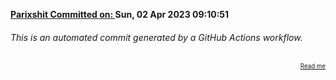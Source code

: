 **[Parixshit Committed on: ](https://github.com/Parixshit/AutoCommit/commit/e4cbeb528697e9c9dbae45901bd15f36abe50a05) Sun, 02 Apr 2023 09:10:51** <!-- a8c689992639c7b6c409eb751123553e8a6a76af -->

###### This is an automated commit generated by a GitHub Actions workflow.

<div align="right"><sub><sup><a href="https://github.com/Parixshit/AutoCommit.git">Read me</a></sup></sub></div>
